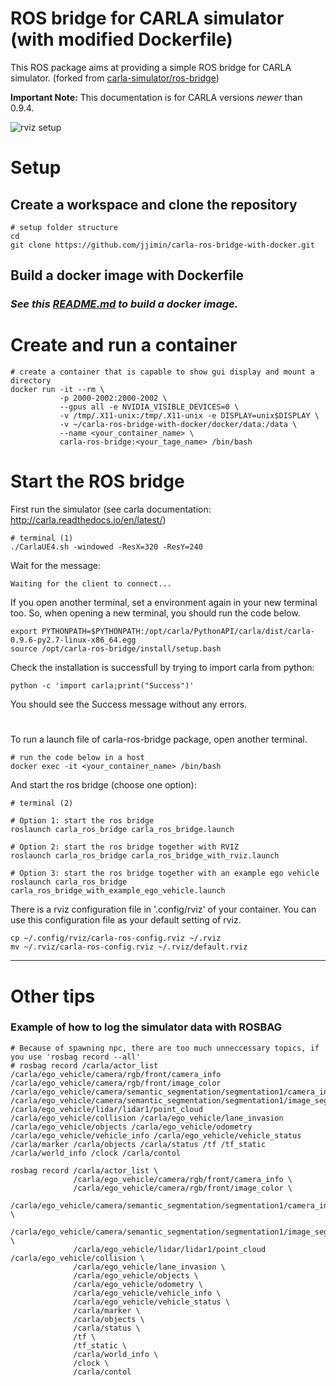 
# ROS bridge for CARLA simulator (with modified Dockerfile)

This ROS package aims at providing a simple ROS bridge for CARLA simulator.
(forked from [carla-simulator/ros-bridge](https://github.com/carla-simulator/ros-bridge))

__Important Note:__
This documentation is for CARLA versions *newer* than 0.9.4.

![rviz setup](./docs/images/rviz_carla_default.png "rviz")


# Setup

## Create a workspace and clone the repository

    # setup folder structure
    cd
    git clone https://github.com/jjimin/carla-ros-bridge-with-docker.git

## Build a docker image with Dockerfile

### <strong><em>See this [README.md](https://github.com/jjimin/carla-ros-bridge-with-docker/blob/master/docker/README.md) to build a docker image.</em></strong>

# Create and run a container

    # create a container that is capable to show gui display and mount a directory
    docker run -it --rm \
               -p 2000-2002:2000-2002 \
               --gpus all -e NVIDIA_VISIBLE_DEVICES=0 \
               -v /tmp/.X11-unix:/tmp/.X11-unix -e DISPLAY=unix$DISPLAY \
               -v ~/carla-ros-bridge-with-docker/docker/data:/data \
               --name <your_container_name> \
               carla-ros-bridge:<your_tage_name> /bin/bash

# Start the ROS bridge

First run the simulator (see carla documentation: http://carla.readthedocs.io/en/latest/)

    # terminal (1)
    ./CarlaUE4.sh -windowed -ResX=320 -ResY=240


Wait for the message:

    Waiting for the client to connect...

If you open another terminal, set a environment again in your new terminal too.
So, when opening a new terminal, you should run the code below.

    export PYTHONPATH=$PYTHONPATH:/opt/carla/PythonAPI/carla/dist/carla-0.9.6-py2.7-linux-x86_64.egg
    source /opt/carla-ros-bridge/install/setup.bash
    
Check the installation is successfull by trying to import carla from python:

    python -c 'import carla;print("Success")'

You should see the Success message without any errors.

#

To run a launch file of carla-ros-bridge package, open another terminal.

    # run the code below in a host
    docker exec -it <your_container_name> /bin/bash 

And start the ros bridge (choose one option):

    # terminal (2)
    
    # Option 1: start the ros bridge
    roslaunch carla_ros_bridge carla_ros_bridge.launch

    # Option 2: start the ros bridge together with RVIZ
    roslaunch carla_ros_bridge carla_ros_bridge_with_rviz.launch

    # Option 3: start the ros bridge together with an example ego vehicle
    roslaunch carla_ros_bridge carla_ros_bridge_with_example_ego_vehicle.launch

There is a rviz configuration file in '.config/rviz' of your container.
You can use this configuration file as your default setting of rviz.
    
    cp ~/.config/rviz/carla-ros-config.rviz ~/.rviz
    mv ~/.rviz/carla-ros-config.rviz ~/.rviz/default.rviz
    

<hr/>

# Other tips
### Example of how to log the simulator data with ROSBAG

    # Because of spawning npc, there are too much unneccessary topics, if you use 'rosbag record --all'
    # rosbag record /carla/actor_list /carla/ego_vehicle/camera/rgb/front/camera_info /carla/ego_vehicle/camera/rgb/front/image_color /carla/ego_vehicle/camera/semantic_segmentation/segmentation1/camera_info /carla/ego_vehicle/camera/semantic_segmentation/segmentation1/image_segmentation /carla/ego_vehicle/lidar/lidar1/point_cloud /carla/ego_vehicle/collision /carla/ego_vehicle/lane_invasion /carla/ego_vehicle/objects /carla/ego_vehicle/odometry /carla/ego_vehicle/vehicle_info /carla/ego_vehicle/vehicle_status /carla/marker /carla/objects /carla/status /tf /tf_static /carla/world_info /clock /carla/contol
    
    rosbag record /carla/actor_list \
                  /carla/ego_vehicle/camera/rgb/front/camera_info \
                  /carla/ego_vehicle/camera/rgb/front/image_color \
                  /carla/ego_vehicle/camera/semantic_segmentation/segmentation1/camera_info \
                  /carla/ego_vehicle/camera/semantic_segmentation/segmentation1/image_segmentation \
                  /carla/ego_vehicle/lidar/lidar1/point_cloud /carla/ego_vehicle/collision \
                  /carla/ego_vehicle/lane_invasion \
                  /carla/ego_vehicle/objects \
                  /carla/ego_vehicle/odometry \
                  /carla/ego_vehicle/vehicle_info \
                  /carla/ego_vehicle/vehicle_status \
                  /carla/marker \
                  /carla/objects \
                  /carla/status \
                  /tf \
                  /tf_static \
                  /carla/world_info \
                  /clock \
                  /carla/contol

